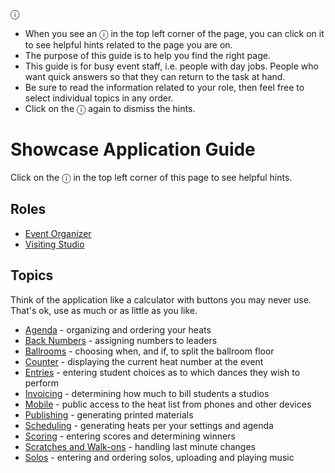 <div data-controller="info-box">
  <div class="info-button">ⓘ</div>
  <ul class="info-box">
  <li>When you see an <span class="text-emerald-600">ⓘ</span> in the top left corner of the page, you
can click on it to see helpful hints related to the page you are on.</li>
  <li>The purpose of this guide is to help you find the right page.</li>
  <li>This guide is for busy event staff, i.e. people with day jobs.  People who want quick answers so that
  they can return to the task at hand.</li>
  <li>Be sure to read the information related to your role, then feel free to select individual topics in any order.</li>
  <li>Click on the <span class="text-emerald-600">ⓘ</span> again to dismiss the hints.</li>
  </ul>
</div>

# Showcase Application Guide

<p class="mt-4">Click on the <span class="text-emerald-600">ⓘ</span> in the top left corner of this page to see helpful hints.</p>

## Roles

 * [Event Organizer](./roles/Event-Organizer)
 * [Visiting Studio](./roles/Visiting-Studio)

## Topics

Think of the application like a calculator with buttons you may never use.  That's ok, use as much or as little as you like.

 * [Agenda](./tasks/Agenda) - organizing and ordering your heats
 * [Back Numbers](./tasks/Back-Numbers) - assigning numbers to leaders
 * [Ballrooms](./tasks/Ballrooms) - choosing when, and if, to split the ballroom floor
 * [Counter](./tasks/Counter) - displaying the current heat number at the event
 * [Entries](./tasks/Entries) - entering student choices as to which dances they wish to perform
 * [Invoicing](./tasks/Invoicing) - determining how much to bill students a studios
 * [Mobile](./tasks/Mobile) - public access to the heat list from phones and other devices
 * [Publishing](./tasks/Publishing) - generating printed materials
 * [Scheduling](./tasks/Scheduling) - generating heats per your settings and agenda
 * [Scoring](./tasks/Scoring) - entering scores and determining winners
 * [Scratches and Walk-ons](./tasks/Scratches-and-Walk-ons) - handling last minute changes
 * [Solos](./tasks/Solos) - entering and ordering solos, uploading and playing music

